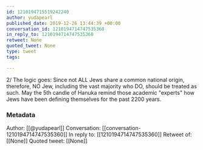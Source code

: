 ```yaml
---
id: 1210194715519242240
author: yudapearl
published_date: 2019-12-26 13:44:39 +00:00
conversation_id: 1210194714747535360
in_reply_to: 1210194714747535360
retweet: None
quoted_tweet: None
type: tweet
tags:

---
```


2/ The logic goes: Since not ALL Jews share a common national origin, therefore, NO Jew, including the vast majority who DO, should be treated as such. 
May the 5th candle of Hanuka remind those academic
"experts" how Jews have been defining themselves for the past 2200 years.

### Metadata

Author: [[@yudapearl]]
Conversation: [[conversation-1210194714747535360]]
In reply to: [[1210194714747535360]]
Retweet of: [[None]]
Quoted tweet: [[None]]
